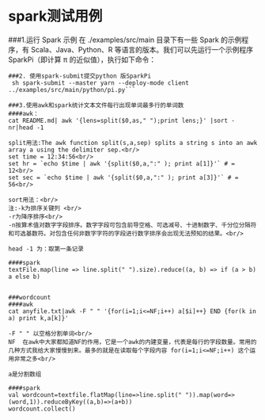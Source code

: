 # spark测试用例


###1.运行 Spark 示例
在 ./examples/src/main 目录下有一些 Spark 的示例程序，有 Scala、Java、Python、R 等语言的版本。我们可以先运行一个示例程序 SparkPi（即计算 π 的近似值），执行如下命令：
 
``` 1. ./run-example --master yarn --deploy-mode client SparkPi
###2. 使用spark-submit提交python 版SparkPi
 sh spark-submit --master yarn --deploy-mode client ../examples/src/main/python/pi.py```
 
###3.使用awk和spark统计文本文件每行出现单词最多行的单词数
####awk：
cat README.md| awk '{lens=split($0,as," ");print lens;}' |sort -nr|head -1

split用法:The awk function split(s,a,sep) splits a string s into an awk array a using the delimiter sep.<br/>
set time = 12:34:56<br/>
set hr = `echo $time | awk '{split($0,a,":" ); print a[1]}'` # = 12<br/>
set sec = `echo $time | awk '{split($0,a,":" ); print a[3]}'` # = 56<br/>

sort用法：<br/>
注:-k为排序关键列 <br/>
-r为降序排序<br/>
-n按算术值对数字字段排序。数字字段可包含前导空格、可选减号、十进制数字、千分位分隔符和可选基数符。对包含任何非数字字符的字段进行数字排序会出现无法预知的结果。<br/>

head -1 为：取第一条记录

####spark
textFile.map(line => line.split(" ").size).reduce((a, b) => if (a > b) a else b)


###wordcount
####awk
cat anyfile.txt|awk -F " " '{for(i=1;i<=NF;i++) a[$i]++} END {for(k in a) print k,a[k]}'

-F " " 以空格分割单词<br/>
NF  在awk中大家都知道NF的作用，它是一个awk的内建变量，代表是每行的字段数量。常用的几种方式我给大家慢慢到来。最多的就是在读取每个字段内容 for(i=1;i<=NF;i++) 这个运用非常之多<br/>

a是分割数组

####spark
val wordcount=textfile.flatMap(line=>line.split(" ")).map(word=> (word,1)).reduceByKey((a,b)=>(a+b))
wordcount.collect()


 
 